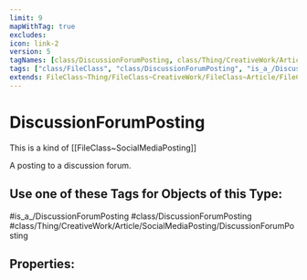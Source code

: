 ```yaml
---
limit: 9
mapWithTag: true
excludes:
icon: link-2
version: 5
tagNames: [class/DiscussionForumPosting, class/Thing/CreativeWork/Article/SocialMediaPosting/DiscussionForumPosting, is_a_/DiscussionForumPosting, schema-org/DiscussionForumPosting]
tags: ["class/FileClass", "class/DiscussionForumPosting", "is_a_/DiscussionForumPosting", "class/Thing/CreativeWork/Article/SocialMediaPosting/DiscussionForumPosting"]
extends: FileClass~Thing/FileClass~CreativeWork/FileClass~Article/FileClass~SocialMediaPosting
---
```


# DiscussionForumPosting
This is a kind of [[FileClass~SocialMediaPosting]]

A posting to a discussion forum.


## Use one of these Tags for Objects of this Type:

#is_a_/DiscussionForumPosting
#class/DiscussionForumPosting
#class/Thing/CreativeWork/Article/SocialMediaPosting/DiscussionForumPosting

## Properties:


